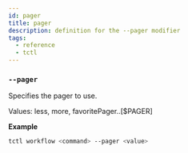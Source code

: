 ```yaml
---
id: pager
title: pager
description: definition for the --pager modifier
tags:
  - reference
  - tctl
---
```


### `--pager`

Specifies the pager to use.

Values: less, more, favoritePager..[$PAGER]

**Example**

```bash
tctl workflow <command> --pager <value>
```
